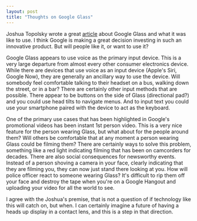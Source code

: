 ```yaml
--- 
layout: post 
title: "Thoughts on Google Glass"
---
```


Joshua Topolsky wrote a great [article](http://www.theverge.com/2013/2/22/4013406/i-used-google-glass-its-the-future-with-monthly-updates) about Google Glass and what it was like to use. I think Google is making a great decision investing in such an innovative product. But will people like it, or want to use it?

Google Glass appears to use voice as the primary input device. This is a very large departure from almost every other consumer electronics device. While there are devices that use voice as an input device (Apple's Siri, Google Now), they are generally an ancillary way to use the device. Will somebody feel comfortable talking to their headset on a bus, walking down the street, or in a bar? There are certainly other input methods that are possible. There appear to be buttons on the side of Glass (directional pad?) and you could use head tilts to navigate menus. And to input text you could use your smartphone paired with the device to act as the keyboard. 

One of the primary use cases that has been highlighted in Google's promotional videos has been instant 1st person video. This is a very nice feature for the person wearing Glass, but what about for the people around them? Will others be comfortable that at any moment a person wearing Glass could be filming them? There are certainly ways to solve this problem, something like a red light indicating filming that has been on camcorders for decades. There are also social consequences for newsworthy events. Instead of a person shoving a camera in your face, clearly indicating that they are filming you, they can now just stand there looking at you. How will police officer react to someone wearing Glass? It's difficult to rip them off your face and destroy the tape when you're on a Google Hangout and uploading your video for all the world to see.

I agree with the Joshua's premise, that is not a question of if technology like this will catch on, but when. I can certainly imagine a future of having a heads up display in a contact lens, and this is a step in that direction.